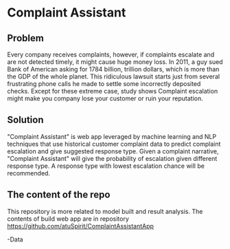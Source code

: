# Complaint Assistant

## Problem
Every company receives complaints, however, if complaints escalate and are not 
detected timely, it might cause huge money loss. In 2011, a guy sued Bank of 
American asking for 1784 billion, trillion dollars, which is more than the 
GDP of the whole planet.  This ridiculous lawsuit starts just from several 
frustrating phone calls he made to settle some incorrectly deposited checks. 
Except for these extreme case, study shows Complaint escalation might make 
you company lose your customer or ruin your reputation.

## Solution
"Complaint Assistant" is web app leveraged by machine learning and NLP techniques
 that use historical customer complaint data to predict complaint escalation and 
give suggested response type.  Given a complaint narrative, "Complaint Assistant"
will give the probability of escalation given different response type.  A response
type with lowest escalation chance will be recommended. 

## The content of the repo
This repository is more related to model built and result analysis. The contents 
of build web app are in repository https://github.com/atuSpirit/ComplaintAssistantApp

-Data 
